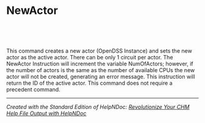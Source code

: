 # NewActor

&nbsp;

&nbsp;

This command creates a new actor (OpenDSS Instance) and sets the new actor as the active actor. There can be only 1 circuit per actor. The NewActor Instruction will increment the variable NumOfActors; however, if the number of actors is the same as the number of available CPUs the new actor will not be created, generating an error message. This instruction will return the ID of the active actor. This command does not require a precedent command.

***
_Created with the Standard Edition of HelpNDoc: [Revolutionize Your CHM Help File Output with HelpNDoc](<https://www.helpndoc.com/feature-tour/create-chm-help-files/>)_
